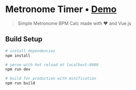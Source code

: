 # Metronome Timer • [Demo](https://vinayak.website/metronome-timer)

> Simple Metronome BPM Calc made with ❤️ and Vue.js

## Build Setup

``` bash
# install dependencies
npm install

# serve with hot reload at localhost:8080
npm run dev

# build for production with minification
npm run build
```
